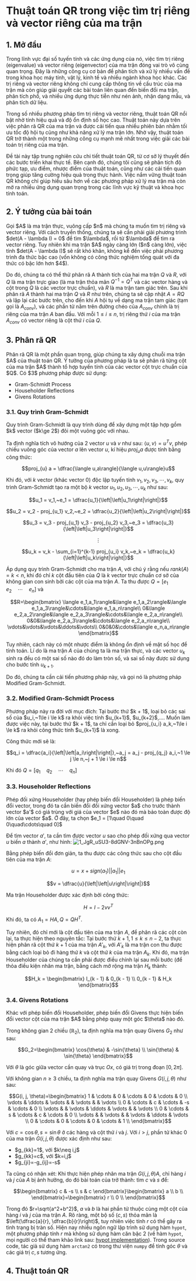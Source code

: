<h1>Thuật toán QR trong việc tìm trị riêng và vector riêng của ma trận</h1>
<h2>1. Mở đầu</h2>
<p>Trong lĩnh vực đại số tuyến tính và các ứng dụng của nó, việc tìm trị riêng (eigenvalue) và vector riêng (eigenvector) của ma trận đóng vai trò vô cùng quan trọng. Đây là những công cụ cơ bản để phân tích và xử lý nhiều vấn đề trong khoa học máy tính, vật lý, kinh tế và nhiều ngành khoa học khác. Các trị riêng và vector riêng không chỉ cung cấp thông tin về cấu trúc của ma trận mà còn giúp giải quyết các bài toán liên quan đến biến đổi ma trận, phân tích phổ, và nhiều ứng dụng thực tiễn như nén ảnh, nhận dạng mẫu, và phân tích dữ liệu.

Trong số nhiều phương pháp tìm trị riêng và vector riêng, thuật toán QR nổi bật nhờ tính hiệu quả và độ ổn định số học cao. Thuật toán này dựa trên việc phân rã QR của ma trận và được cải tiến qua nhiều phiên bản nhằm tối ưu tốc độ hội tụ cũng như khả năng xử lý ma trận lớn. Nhờ vậy, thuật toán QR trở thành một trong những công cụ mạnh mẽ nhất trong việc giải các bài toán trị riêng của ma trận.

Đề tài này tập trung nghiên cứu chi tiết thuật toán QR, từ cơ sở lý thuyết đến các bước triển khai thực tế. Bên cạnh đó, chúng tôi cũng sẽ phân tích độ phức tạp, ưu điểm, nhược điểm của thuật toán, cũng như các cải tiến quan trọng giúp tăng cường hiệu quả trong thực hành. Việc nắm vững thuật toán QR không chỉ giúp hiểu sâu hơn về các phương pháp xử lý ma trận mà còn mở ra nhiều ứng dụng quan trọng trong các lĩnh vực kỹ thuật và khoa học tính toán.

</p>
<h2>2. Ý tưởng của bài toán</h2>
<p>Gọi $A$ là ma trận thực, vuông cấp $n$ mà chúng ta muốn tìm trị riêng và vector riêng. Với cách truyền thống, chúng ta sẽ cần phải giải phương trình $det(A - \lambda I) = 0$ để tìm $\lambda$, rồi từ $\lambda$ để tìm ra vector riêng. Tuy nhiên khi ma trận $A$ ngày càng lớn ($n$ càng lớn), việc tính $det(A - \lambda I)$ sẽ rất khó khăn, không kể đến việc phải phương trình đa thức bậc cao (vốn không có công thức nghiệm tổng quát với đa thức có bậc lớn hơn $4$).

Do đó, chúng ta có thể thử phân rã A thành tích của hai ma trận $Q$ và $R$, với $Q$ là ma trận trực giao (là ma trận thỏa mãn $Q^{-1}=Q^T$ và các vector hàng và cột trong $Q$ là các vector trực chuẩn), và $R$ là ma trận tam giác trên. Sau khi phân rã $A$ thành hai ma trận $Q$ và $R$ như trên, chúng ta sẽ cập nhật $A = RQ$ và lặp lại các bước trên, cho đến khi $A$ hội tụ về dạng ma trận tam giác (tạm gọi là $A_{conv}$), và các phần tử nằm trên đường chéo của $A_{conv}$ chính là trị riêng của ma trận $A$ ban đầu. Với mỗi $1\le i \le n$, trị riêng thứ $i$ của ma trận $A_{conv}$ có vector riêng là cột thứ $i$ của $Q$.

</p>
<h2>3. Phân rã QR</h2>
<p>Phân rã QR là một phần quan trọng, giúp chúng ta xây dựng chuỗi ma trận $A$ của thuật toán QR. Ý tưởng của phương pháp là ta sẽ phân rã từng cột của ma trận $A$ thành tổ hợp tuyến tính của các vector cột trực chuẩn của $Q$. Có $3$ phương pháp được sử dụng:
  <ul>
    <li>Gram-Schmidt Process</li>
    <li>Householder Reflections</li>
    <li>Givens Rotations</li>
  </ul>
</p>
<h3>3.1. Quy trình Gram-Schmidt</h3>
<p>Quy trình Gram-Schmidt là quy trình dùng để xây dựng một tập hợp gồm $k$ vector ($k\ge 2$) đôi một vuông góc với nhau.

Ta định nghĩa tích vô hướng của $2$ vector $u$ và $v$ như sau: $\langle u,v\rangle=u^Tv$, phép chiếu vuông góc của vector $a$ lên vector $u$, kí hiệu $proj_{u} a$ được tính bằng công thức:

```math
proj_{u} a = \dfrac{\langle u,a\rangle}{\langle u,u\rangle}u
```
Khi đó, với $k$ vector (khác vector $0$) độc lập tuyến tính $v_1,v_2,v_3,\cdots,v_k$, quy trình Gram-Schmidt tạo ra một bộ $k$ vector $u_1,u_2,u_3,\cdots,u_k$ như sau:
```math
u_1 = v_1,~e_1 = \dfrac{u_1}{\left|\left|u_1\right|\right|}
```
```math
u_2 = v_2 - proj_{u_1} v_2,~e_2 = \dfrac{u_2}{\left|\left|u_2\right|\right|}
```
```math
u_3 = v_3 - proj_{u_1} v_3 - proj_{u_2} v_3,~e_3 = \dfrac{u_3}{\left|\left|u_3\right|\right|}
```
```math
\vdots
```
```math
u_k = v_k - \sum_{i=1}^{k-1} proj_{u_i} v_k,~e_k = \dfrac{u_k}{\left|\left|u_k\right|\right|}
```
Áp dụng quy trình Gram-Schmidt cho ma trận $A$, với chú ý rằng nếu $rank(A) = k < n$, khi đó chỉ $k$ cột đầu tiên của $Q$ là $k$ vector trực chuẩn cơ sở của không gian con sinh bởi các cột của ma trận $A$.
Ta thu được $Q=\left[e_1\quad e_2 \quad\cdots\quad e_n\right]$ và
```math
R=\begin{bmatrix}
  \langle e_1,a_1\rangle&\langle e_1,a_2\rangle&\langle e_1,a_3\rangle&\cdots&\langle e_1,a_n\rangle\\
  0&\langle e_2,a_2\rangle&\langle e_2,a_3\rangle&\cdots&\langle e_2,a_n\rangle\\
  0&0&\langle e_2,a_3\rangle&\cdots&\langle e_2,a_n\rangle\\
  \vdots&\vdots&\vdots&\ddots&\vdots\\
  0&0&0&\cdots&\langle e_n,a_n\rangle
\end{bmatrix}
```
Tuy nhiên, cách này có một nhược điểm là không ổn định về mặt số học để tính toán. Lí do là ma trận $A$ của chúng ta là ma trận thực, và các vector $u_k$ sinh ra đều có một sai số nào đó do làm tròn số, và sai số này được sử dụng cho bước tính $u_{k+1}$.

Do đó, chúng ta cần cải tiến phương pháp này, và gọi nó là phương pháp Modified Gram-Schmidt.
</p>
<h3>3.2. Modified Gram-Schmidt Process</h3>
<p>Phương pháp này ra đời với mục đích: Tại bước thứ $k + 1$, loại bỏ các sai số của $u_i,~1\le i \le k$ ra khỏi việc tính $u_{k+1}$, $u_{k+2}$,.... Muốn làm được việc này, tại bước thứ $k + 1$, ta chỉ cần loại bỏ $proj_{u_i} a_k,~1\le i \le k$ ra khỏi công thức tính $u_{k+1}$ là xong.

Công thức mới sẽ là:
```math
q_i = \dfrac{a_i}{\left|\left|a_i\right|\right|},~a_j = a_j - proj_{q_j} a_i,~1 \le j \le n,~j + 1 \le i \le n
```
Khi đó $Q=\left[q_1\quad q_2\quad\cdots\quad q_n\right]$
</p>
<h3>3.3. Householder Reflections</h3>
<p>Phép đối xứng Householder (hay phép biến đổi Householder) là phép biến đổi vector, trong đó ta cần biến đổi đối xứng vector $a$ cho trước thành vector $a'$ có giá trùng với giá của vector $e$ nào đó mà bảo toàn được độ lớn của vector $a$. Ở đây, ta chọn $e_1 = [1\quad 0\quad 0\quad\cdots\quad 0]$

Để tìm vector $a'$, ta cần tìm được vector $u$ sao cho phép đối xứng qua vector $u$ biến $a$ thành $a'$, như hình:
![1_JgR_uSU3-8dGNV-3nBnOPg.png](<https://media-hosting.imagekit.io/def17bc41fae4ff0/1_JgR_uSU3-8dGNV-3nBnOPg.png?Expires=1838060607&Key-Pair-Id=K2ZIVPTIP2VGHC&Signature=LVzQmikekmM-UtK~~7bBBm47YoICQ-30lBJnu2EiVUTF61yQHJPy1cgN2MomkNLVBWvJSJ107eJf3lgo3dK5tIjMo0cVLjiHEvNe2IJ183UgmZlsGTMb~OKLDCo4GLr8xwe~9MUK9cL9Pd3qkBgL-uwU1lPThr2PQFILzGEU11vXYKJSeRjz0N32oIXQPmeBUga-7RIeJoPecdpAfuSSDrSUkhbnavAVwwVahwsz3xEwNcegynWUinJPZJ4l-DxLxwPHMpLmIA3tzDVrTS4fc5uo0-aadl2PsWdhNDTsLeT7elNubdwWyNckMWrObloiYXSB1W2yPiFwli9vNAAd-g__>)

Bằng phép biến đổi đơn giản, ta thu được các công thức sau cho cột đầu tiên của ma trận $A$:
```math
u = x + sign(a_{1})\left|\left|a_1\right|\right|e_1
```
```math
v = \dfrac{u}{\left|\left|u\right|\right|}
```
Ma trận Householder được xác định bởi công thức:
```math
H=I-2vv^T
```
Khi đó, ta có $A_1 = HA, Q = QH^T$.

Tuy nhiên, đó chỉ mới là cột đầu tiên của ma trận $A$, để phân rã các cột còn lại, ta thực hiện theo nguyên tắc: Tại bước thứ $k + 1,1\le k \le n - 2$, ta thực hiện phân rã cột thứ $k + 1$ của ma trận $A'_k$, với $A'_k$ là ma trận con thu được bằng cách loại bỏ đi hàng thứ $k$ và cột thứ $k$ của ma trận $A_k$. Khi đó, ma trận Householder của chúng ta cần phải được điều chỉnh lại sau mỗi bước (để thỏa điều kiện nhân ma trận, bằng cách mở rộng ma trận $H_k$ thành:
```math
H_k = \begin{bmatrix}
  I_{k - 1} & 0_{k - 1} \\
  0_{k - 1} & H_k
\end{bmatrix}
```
</p>
<h3>3.4. Givens Rotations</h3>
<p>Khác với phép biến đổi Householder, phép biến đổi Givens thực hiện biến đổi vector cột của ma trận $A$ bằng phép quay một góc $\theta$ nào đó.

Trong không gian 2 chiều ($\mathbb{R}_2$), ta định nghĩa ma trận quay Givens $G_2$ như sau:
```math
G_2=\begin{bmatrix}
  \cos{\theta} & -\sin{\theta} \\
  \sin{\theta} & \sin{\theta}
\end{bmatrix}
```
Với $\theta$ là góc giữa vector cần quay và trục $Ox$, có giá trị trong đoạn $[0,2\pi]$.

Với không gian $n\ge 3$ chiều, ta định nghĩa ma trận quay Givens $G(i, j, \theta)$ như sau:
```math
G(i, j, \theta)=\begin{bmatrix}
  1 & \cdots & 0 & \cdots & 0 & \cdots & 0 \\
  \vdots & \ddots & \vdots &  & \vdots &  & \vdots \\
  0 & \cdots & c & \cdots & -s & \cdots & 0 \\
  \vdots & & \vdots & \ddots & \vdots &  & \vdots \\
  0 & \cdots & s & \cdots & c & \cdots & 0 \\
  \vdots & & \vdots & & \vdots & \ddots & \vdots \\
  0 & \cdots & 0 & \cdots & 0 & \cdots & 1 \\
\end{bmatrix}
```
Với $c = \cos{\theta},s=\sin{\theta}$ ở các hàng và cột thứ $i$ và $j$. Với $i>j$, phần tử khác $0$ của ma trận $G(i,j,\theta$) được xác định như sau:
<ul>
  <li>$g_{kk}=1$, với $k\neq i,j$</li>
  <li>$g_{kk}=c$, với $k=i,j$</li>
  <li>$g_{ji}=-g_{ij}=-s$</li>
</ul>


Ta cũng có nhận xét: Khi thực hiện phép nhân ma trận $G(i,j,\theta)A$, chỉ hàng $i$ và $j$ của $A$ bị ảnh hưởng, do đó bài toán của trở thành: tìm $c$ và $s$ để:
```math
\begin{bmatrix}
c & -s \\
s & c
\end{bmatrix}\begin{bmatrix}
a \\
b \\
\end{bmatrix}=\begin{bmatrix}
r \\
0 \\
\end{bmatrix}
```
Trong đó $r=\sqrt{a^2+b^2}$, $a$ và $b$ là hai phần tử thuộc cùng một cột của hàng $i$ và $j$ của ma trận $A$. Rõ ràng, một bộ số $(c, s)$ thỏa mãn là $\left(\dfrac{a}{r}, \dfrac{b}{r}\right)$, tuy nhiên việc tính $r$ có thể gây ra tình trạng bị tràn số. Hiện nay nhiều ngôn ngữ lập trình sử dụng hàm `hypot`, một phương pháp tính $r$ mà không sử dụng hàm căn bậc $2$ (về hàm `hypot`, mọi người có thể tham khảo link sau: [hypot implementation](https://calhoun.nps.edu/server/api/core/bitstreams/a0926429-924e-42e7-bcd6-d077e88595c4/content?utm_source=chatgpt.com)). Trong source code, tác giả sử dụng hàm `arctan2` có trong thư viện `numpy` để tính góc $\theta$ và các giá trị $c, s$ tương ứng.
</p>
<h2>4. Thuật toán QR</h2>
